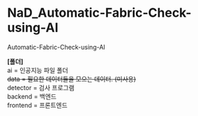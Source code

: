 # NaD_Automatic-Fabric-Check-using-AI
Automatic-Fabric-Check-using-AI

**[폴더]**<br>
ai = 인공지능 파일 폴더<br>
~~data = 필요한 데이터들을 모으는 데이터. (미사용)<br>~~
detector = 검사 프로그램<br>
backend = 백엔드<br>
frontend = 프론트엔드<br>
